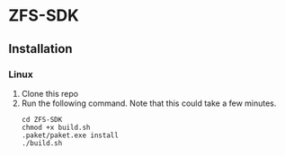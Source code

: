 # ZFS-SDK

## Installation

### Linux

1. Clone this repo
2. Run the following command. Note that this could take a few minutes.
    ```
    cd ZFS-SDK
    chmod +x build.sh
    .paket/paket.exe install
    ./build.sh
    ```   
